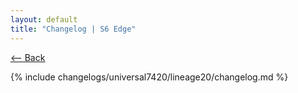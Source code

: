 ```yaml
---
layout: default
title: "Changelog | S6 Edge"
---
```


[ <-- Back](../../)

{% include changelogs/universal7420/lineage20/changelog.md %}